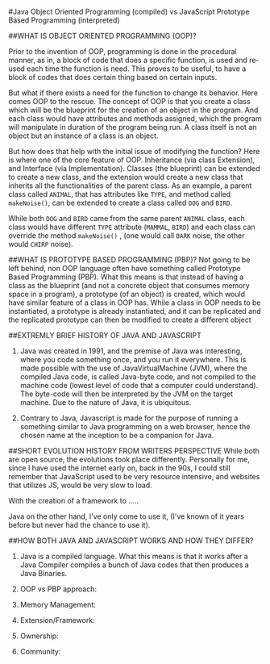 #Java Object Oriented Programming (compiled) vs JavaScript Prototype Based Programming (interpreted)

##WHAT IS OBJECT ORIENTED PROGRAMMING (OOP)?

Prior to the invention of OOP, programming is done in the procedural manner, as in, a block of code that does a specific function, is used and re-used each time the function is need. This proves to be useful, to have a block of codes that does certain thing based on certain inputs. 

But what if there exists a need for the function to change its behavior. Here comes OOP to the rescue. The concept of OOP is that you create a class which will be the blueprint for the creation of an object in the program. And each class would have attributes and methods assigned, which the program will manipulate in duration of the program being run. A class itself is not an object but an instance of a class is an object. 

But how does that help with the initial issue of modifying the function? Here is where one of the core feature of OOP. Inheritance (via class Extension), and Interface (via Implementation). Classes (the blueprint) can be extended to create a new class, and the extension would create a new class that inherits all the functionalities of the parent class. As an example, a parent class called `ANIMAL`, that has attributes like `TYPE`, and method called `makeNoise()`, can be extended to create a class called `DOG` and `BIRD`. 

While both `DOG` and `BIRD` came from the same parent `ANIMAL` class, each class would have different `TYPE` attribute (`MAMMAL`, `BIRD`) and each class can override the method `makeNoise()` , (one would call `BARK` noise, the other would `CHIRP` noise).

##WHAT IS PROTOTYPE BASED PROGRAMMING (PBP)?
Not going to be left behind, non OOP language often have something called Prototype Based Programming (PBP). What this means is that instead of having a class as the blueprint (and not a concrete object that consumes memory space in a program), a prototype (of an object) is created, which would have similar feature of a class in OOP has. While a class in OOP needs to be instantiated, a prototype is already instantiated, and it can be replicated and the replicated prototype can then be modified to create a different object

##EXTREMLY BRIEF HISTORY OF JAVA AND JAVASCRIPT
1. Java was created in 1991, and the premise of Java was interesting, where you code something once, and you run it everywhere. This is made possible with the use of JavaVirtualMachine (JVM), where the compiled Java code, is called Java-byte code, and not compiled to the machine code (lowest level of code that a computer could understand). The byte-code will then be interpreted by the JVM on the target machine. Due to the nature of Java, it is ubiquitous.

2. Contrary to Java, Javascript is made for the purpose of running a something similar to Java programming on a web browser, hence the chosen name at the inception to be a companion for Java.  

##SHORT EVOLUTION HISTORY FROM WRITERS PERSPECTIVE
While both are open source, the evolutions took place differently. Personally for me, since I have used the internet early on, back in the 90s, I could still remember that JavaScript used to be very resource intensive, and websites that utilizes JS, would be very slow to load. 

With the creation of a framework to .....

Java on the other hand, I've only come to use it, (I've known of it years before but never had the chance to use it). 

##HOW BOTH JAVA AND JAVASCRIPT WORKS AND HOW THEY DIFFER?
1. Java is a compiled language. What this means is that it works after a Java Compiler compiles a bunch of Java codes that then produces a Java Binaries.

2. OOP vs PBP approach:

3. Memory Management: 

4. Extension/Framework:

5. Ownership:

6. Community:


